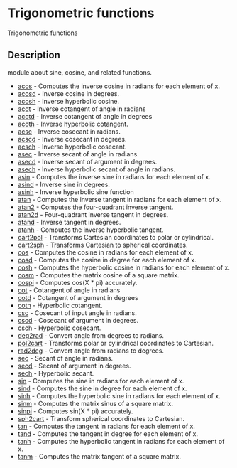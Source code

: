 # Trigonometric functions

Trigonometric functions

## Description

module about sine, cosine, and related functions.

- [acos](acos.md) - Computes the inverse cosine in radians for each element of x.
- [acosd](acosd.md) - Inverse cosine in degrees.
- [acosh](acosh.md) - Inverse hyperbolic cosine.
- [acot](acot.md) - Inverse cotangent of angle in radians
- [acotd](acotd.md) - Inverse cotangent of angle in degrees
- [acoth](acoth.md) - Inverse hyperbolic cotangent.
- [acsc](acsc.md) - Inverse cosecant in radians.
- [acscd](acscd.md) - Inverse cosecant in degrees.
- [acsch](acsch.md) - Inverse hyperbolic cosecant.
- [asec](asec.md) - Inverse secant of angle in radians.
- [asecd](asecd.md) - Inverse secant of argument in degrees.
- [asech](asech.md) - Inverse hyperbolic secant of angle in radians.
- [asin](asin.md) - Computes the inverse sine in radians for each element of x.
- [asind](asind.md) - Inverse sine in degrees.
- [asinh](asinh.md) - Inverse hyperbolic sine function
- [atan](atan.md) - Computes the inverse tangent in radians for each element of x.
- [atan2](atan2.md) - Computes the four-quadrant inverse tangent.
- [atan2d](atan2d.md) - Four-quadrant inverse tangent in degrees.
- [atand](atand.md) - Inverse tangent in degrees.
- [atanh](atanh.md) - Computes the inverse hyperbolic tangent.
- [cart2pol](cart2pol.md) - Transforms Cartesian coordinates to polar or cylindrical.
- [cart2sph](cart2sph.md) - Transforms Cartesian to spherical coordinates.
- [cos](cos.md) - Computes the cosine in radians for each element of x.
- [cosd](cosd.md) - Computes the cosine in degree for each element of x.
- [cosh](cosh.md) - Computes the hyperbolic cosine in radians for each element of x.
- [cosm](cosm.md) - Computes the matrix cosine of a square matrix.
- [cospi](cospi.md) - Computes cos(X \* pi) accurately.
- [cot](cot.md) - Cotangent of angle in radians
- [cotd](cotd.md) - Cotangent of argument in degrees
- [coth](coth.md) - Hyperbolic cotangent.
- [csc](csc.md) - Cosecant of input angle in radians.
- [cscd](cscd.md) - Cosecant of argument in degrees.
- [csch](csch.md) - Hyperbolic cosecant.
- [deg2rad](deg2rad.md) - Convert angle from degrees to radians.
- [pol2cart](pol2cart.md) - Transforms polar or cylindrical coordinates to Cartesian.
- [rad2deg](rad2deg.md) - Convert angle from radians to degrees.
- [sec](sec.md) - Secant of angle in radians.
- [secd](secd.md) - Secant of argument in degrees.
- [sech](sech.md) - Hyperbolic secant.
- [sin](sin.md) - Computes the sine in radians for each element of x.
- [sind](sind.md) - Computes the sine in degree for each element of x.
- [sinh](sinh.md) - Computes the hyperbolic sine in radians for each element of x.
- [sinm](sinm.md) - Computes the matrix sinus of a square matrix.
- [sinpi](sinpi.md) - Computes sin(X \* pi) accurately.
- [sph2cart](sph2cart.md) - Transform spherical coordinates to Cartesian.
- [tan](tan.md) - Computes the tangent in radians for each element of x.
- [tand](tand.md) - Computes the tangent in degree for each element of x.
- [tanh](tanh.md) - Computes the hyperbolic tangent in radians for each element of x.
- [tanm](tanm.md) - Computes the matrix tangent of a square matrix.
